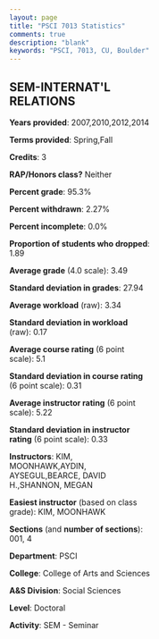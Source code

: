 ```yaml
---
layout: page
title: "PSCI 7013 Statistics"
comments: true
description: "blank"
keywords: "PSCI, 7013, CU, Boulder"
--- 
```

<head>
<script src="https://ajax.googleapis.com/ajax/libs/jquery/2.1.3/jquery.min.js"></script>
<script src="https://dl.dropboxusercontent.com/s/pc42nxpaw1ea4o9/highcharts.js?dl=0"></script>
<!-- <script src="../assets/js/highcharts.js"></script> -->
<style type="text/css">@font-face {
	font-family: "Bebas Neue";
	src: url(https://www.filehosting.org/file/details/544349/BebasNeue%20Regular.otf) format("opentype");
	}
	h1.Bebas { 
		font-family: "Bebas Neue", Verdana, Tahoma;
	}
</style>
</head>
<body>
	<div id="container" style="float: right; width: 45%; height: 88%; margin-left: 2.5%; margin-right: 2.5%;"></div>
	<script language="JavaScript">
		$(document).ready(function() {
		var chart = {type: 'column'};
		var title = {text: 'Grade Distribution'};
		var xAxis = {categories: ['A','B','C','D','F'],crosshair: true};
		var yAxis = {min: 0,title: {text: 'Percentage'}};
		var tooltip = {headerFormat: '<center><b><span style="font-size:20px">{point.key}</span></b></center>',
		               pointFormat: '<td style="padding:0"><b>{point.y:.1f}%</b></td>',
		               footerFormat: '</table>',shared: true,useHTML: true};
		var plotOptions = {column: {pointPadding: 0.0,borderWidth: 0}};  
		var credits = {enabled: false};var series= [{name: 'Percent',data: [59.18,38.78,2.04,0.0,0.0,]}];
		var json = {};
		json.chart = chart;
		json.title = title;
		json.tooltip = tooltip;
		json.xAxis = xAxis;
		json.yAxis = yAxis;  
		json.series = series;
		json.plotOptions = plotOptions;  
		json.credits = credits;
		$('#container').highcharts(json);
	});
	</script>
</body>
			   
## SEM-INTERNAT'L RELATIONS

**Years provided**: 2007,2010,2012,2014

**Terms provided**: Spring,Fall

**Credits**: 3

**RAP/Honors class?** Neither

**Percent grade**: 95.3%

**Percent withdrawn**: 2.27%

**Percent incomplete**: 0.0%

**Proportion of students who dropped**: 1.89

**Average grade** (4.0 scale): 3.49

**Standard deviation in grades**: 27.94

**Average workload** (raw): 3.34

**Standard deviation in workload** (raw): 0.17

**Average course rating** (6 point scale): 5.1

**Standard deviation in course rating** (6 point scale): 0.31

**Average instructor rating** (6 point scale): 5.22

**Standard deviation in instructor rating** (6 point scale): 0.33

**Instructors**: KIM, MOONHAWK,AYDIN, AYSEGUL,BEARCE, DAVID H.,SHANNON, MEGAN

**Easiest instructor** (based on class grade): KIM, MOONHAWK

**Sections** (and **number of sections**): 001, 4

**Department**: PSCI

**College**: College of Arts and Sciences

**A&S Division**: Social Sciences

**Level**: Doctoral

**Activity**: SEM - Seminar